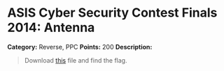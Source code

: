 # ASIS Cyber Security Contest Finals 2014: Antenna

**Category:** Reverse, PPC
**Points:** 200
**Description:**

> Download [this](antena_bffb7c0bfe9d5eac2e1364ce7ceb995e) file and find the flag.
